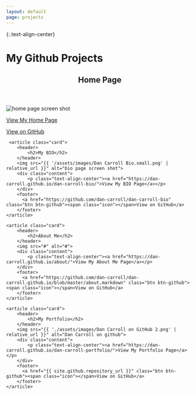 ```yaml
---
layout: default
page: projects
---
```


{:.text-align-center}
# My Github Projects


<div class="cards">
    <article class="card">
        <header>
            <h2>Home Page</h2>
        </header>    
        <img src="{{ '/assets/images/dc-github-io.small.png' | relative_url }}" alt="home page screen shot">
        <div class="content">
            <p class="text-align-center"><a href="https://dan-carroll.github.io/">View My Home Page</a></p>
        </div>  
        <footer>
          <a href="https://github.com/dan-carroll/dan-carroll.github.io" class="btn btn-github"><span class="icon"></span>View on GitHub</a>
        </footer>
    </article>
            
     <article class="card">
        <header>
            <h2>My BIO</h2>
        </header>    
        <img src="{{ '/assets/images/Dan Carroll Bio.small.png' | relative_url }}" alt="bio page screen shot">
        <div class="content">
            <p class="text-align-center"><a href="https://dan-carroll.github.io/dan-carroll-bio/">View My BIO Page</a></p>
        </div>
        <footer>
          <a href="https://github.com/dan-carroll/dan-carroll-bio" class="btn btn-github"><span class="icon"></span>View on GitHub</a>
        </footer>
    </article>
            
    <article class="card">
        <header>
            <h2>About Me</h2>
        </header>
        <img src="#" alt="#">
        <div class="content">
            <p class="text-align-center"><a href="https://dan-carroll.github.io/about/">View My About Me Page</a></p>
        </div>
        <footer>
          <a href="https://github.com/dan-carroll/dan-carroll.github.io/blob/master/about.markdown" class="btn btn-github"><span class="icon"></span>View on GitHub</a>
        </footer>
    </article>

    <article class="card">
        <header>
            <h2>My Portfolio</h2>
        </header>
        <img src="{{ './assets/images/Dan Carroll on GitHub 2.png' | relative_url }}" alt="Dan Carroll on github">
        <div class="content">
            <p class="text-align-center"><a href="https://dan-carroll.github.io/dan-carroll-portfolio/">View My Portfolio Page</a></p>
        </div>
        <footer>
          <a href="{{ site.github.repository_url }}" class="btn btn-github"><span class="icon"></span>View on GitHub</a>
        </footer>
    </article>
</div>
            
    